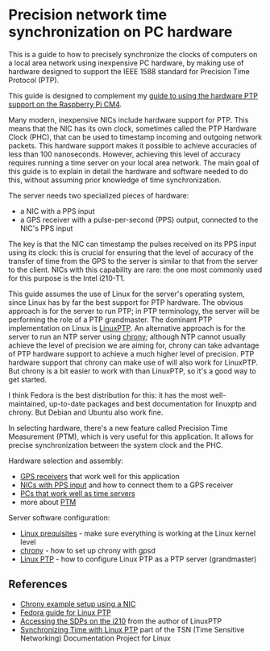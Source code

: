 # Precision network time synchronization on PC hardware

This is a guide to how to precisely synchronize the clocks of computers on a local area network using inexpensive PC hardware, by making use of hardware designed to support the IEEE 1588 standard for Precision Time Protocol (PTP).

This guide is designed to complement my [guide to using the hardware PTP support on the Raspberry Pi CM4](https://github.com/jclark/rpi-cm4-ptp-guide/).

Many modern, inexpensive NICs include hardware support for PTP. This means that the NIC has its own clock, sometimes called the PTP Hardware Clock (PHC), that can be used to timestamp incoming and outgoing network packets. This hardware support makes it possible to achieve accuracies of less than 100 nanoseconds. However, achieving this level of accuracy requires running a time server on your local area network.
The main goal of this guide is to explain in detail the hardware and software needed to do this, without assuming prior knowledge of time synchronization.

The server needs two specialized pieces of hardware:
- a NIC with a PPS input
- a GPS receiver with a pulse-per-second (PPS) output, connected to the NIC's PPS input

The key is that the NIC can timestamp the pulses received on its PPS input using its clock: this is crucial for ensuring that the level of accuracy of the transfer of time from the GPS to the server is similar to that
from the server to the client.
NICs with this capability are rare: the one most commonly used for this purpose is the Intel i210-T1. 

This guide assumes the use of Linux for the server's operating system, since Linux has by far the best support for PTP hardware.
The obvious approach is for the server to run PTP; in PTP terminology, the server will be performing the role of a PTP grandmaster. The dominant PTP implementation on Linux is [LinuxPTP](https://linuxptp.sourceforge.net/). An alternative approach is for the server to run an NTP server using [chrony](https://chrony-project.org/); although NTP cannot usually achieve the level of precision we are aiming for, chrony can take advantage of PTP hardware support to achieve a much higher level of precision.
PTP hardware support that chrony can make use of will also work for LinuxPTP.
But chrony is a bit easier to work with than LinuxPTP, so it's a good way to get started.

I think Fedora is the best distribution for this: it has the most well-maintained, up-to-date packages and best documentation for linuxptp and chrony.
But Debian and Ubuntu also work fine.

In selecting hardware, there's a new feature called Precision Time Measurement (PTM), which is very useful for this application. It allows for precise synchronization between the system clock and the PHC.

Hardware selection and assembly:
* [GPS receivers](gps.md) that work well for this application
* [NICs with PPS input](pps-nic.md) and how to connect them to a GPS receiver
* [PCs that work well as time servers](server-pc.md)
* more about [PTM](ptm.md) 

Server software configuration:
* [Linux prequisites](linux-server.md) - make sure everything is working at the Linux kernel level
* [chrony](chrony.md) - how to set up chrony with gpsd
* [Linux PTP](linuxptp-gm.md) - how to configure Linux PTP as a PTP server (grandmaster)

## References
* [Chrony example setup using a NIC](https://chrony-project.org/examples.html#_server_using_reference_clock_on_nic)
* [Fedora guide for Linux PTP](https://docs.fedoraproject.org/en-US/fedora/latest/system-administrators-guide/servers/Configuring_PTP_Using_ptp4l/)
* [Accessing the SDPs on the i210](https://linuxptp.sourceforge.net/i210-rework/i210-rework.html) from the author of LinuxPTP
* [Synchronizing Time with Linux PTP](https://tsn.readthedocs.io/timesync.html) part of the TSN (Time Sensitive Networking) Documentation Project for Linux

